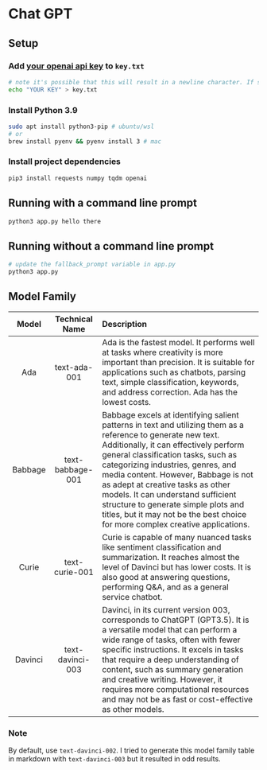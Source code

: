 # Chat GPT

## Setup

### Add [your openai api key](https://beta.openai.com/account/api-keys) to `key.txt`

```sh
# note it's possible that this will result in a newline character. If so, delete it
echo "YOUR KEY" > key.txt
```

### Install Python 3.9

```sh
sudo apt install python3-pip # ubuntu/wsl
# or
brew install pyenv && pyenv install 3 # mac
```

### Install project dependencies

```sh
pip3 install requests numpy tqdm openai
```

## Running with a command line prompt

```sh
python3 app.py hello there
```

## Running without a command line prompt

```sh
# update the fallback_prompt variable in app.py
python3 app.py
```

## Model Family

|  Model  |  Technical Name  | Description                                                                                                                                                                                                                                                                                                                                                                                                                                                                 |
| :-----: | :--------------: | :-------------------------------------------------------------------------------------------------------------------------------------------------------------------------------------------------------------------------------------------------------------------------------------------------------------------------------------------------------------------------------------------------------------------------------------------------------------------------- |
|   Ada   |   text-ada-001   | Ada is the fastest model. It performs well at tasks where creativity is more important than precision. It is suitable for applications such as chatbots, parsing text, simple classification, keywords, and address correction. Ada has the lowest costs.                                                                                                                                                                                                                   |
| Babbage | text-babbage-001 | Babbage excels at identifying salient patterns in text and utilizing them as a reference to generate new text. Additionally, it can effectively perform general classification tasks, such as categorizing industries, genres, and media content. However, Babbage is not as adept at creative tasks as other models. It can understand sufficient structure to generate simple plots and titles, but it may not be the best choice for more complex creative applications. |
|  Curie  |  text-curie-001  | Curie is capable of many nuanced tasks like sentiment classification and summarization. It reaches almost the level of Davinci but has lower costs. It is also good at answering questions, performing Q&A, and as a general service chatbot.                                                                                                                                                                                                                               |
| Davinci | text-davinci-003 | Davinci, in its current version 003, corresponds to ChatGPT (GPT3.5). It is a versatile model that can perform a wide range of tasks, often with fewer specific instructions. It excels in tasks that require a deep understanding of content, such as summary generation and creative writing. However, it requires more computational resources and may not be as fast or cost-effective as other models.                                                                 |

### Note

By default, use `text-davinci-002`. I tried to generate this model family table in markdown with `text-davinci-003` but it resulted in odd results.
